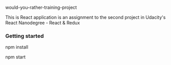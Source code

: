 ﻿would-you-rather-training-project

This is React application is an assignment to the second project in Udacity's React Nanodegree - React & Redux

### Getting started


npm install

npm start


